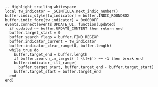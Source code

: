     -- Highlight trailing whitespace
    local tw_indicator = _SCINTILLA.next_indic_number()
    buffer.indic_style[tw_indicator] = buffer.INDIC_ROUNDBOX
    buffer.indic_fore[tw_indicator] = 0x0000FF
    events.connect(events.UPDATE_UI, function(updated)
      if updated ~= buffer.UPDATE_CONTENT then return end
      buffer.target_start = 0
      buffer.search_flags = buffer.FIND_REGEXP
      buffer.indicator_current = tw_indicator
      buffer:indicator_clear_range(0, buffer.length)
      while true do
        buffer.target_end = buffer.length
        if buffer:search_in_target('[ \t]+$') == -1 then break end
        buffer:indicator_fill_range(
          buffer.target_start, buffer.target_end - buffer.target_start)
        buffer.target_start = buffer.target_end
      end
    end)
